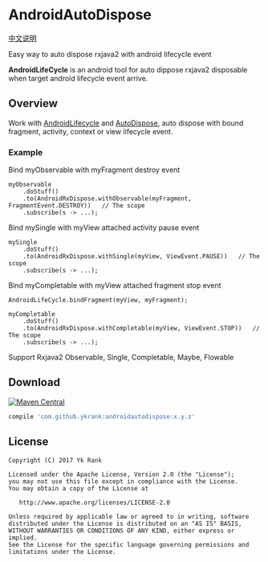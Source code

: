 ﻿# AndroidAutoDispose

[中文说明][chinese-readme]

Easy way to auto dispose rxjava2 with android lifecycle event

**AndroidLifeCycle** is an android tool for auto dippose rxjava2 disposable when target android lifecycle event arrive. 

Overview
--------
Work with [AndroidLifecycle][android-lifecycle] and [AutoDispose][autodispose], auto dispose with bound fragment, activity, context or view lifecycle event.

### Example
Bind myObservable with myFragment destroy event
```
myObservable
    .doStuff()
    .to(AndroidRxDispose.withObservable(myFragment, FragmentEvent.DESTROY))   // The scope
    .subscribe(s -> ...);
```

Bind mySingle with myView attached activity pause event
```
mySingle
    .doStuff()
    .to(AndroidRxDispose.withSingle(myView, ViewEvent.PAUSE))   // The scope
    .subscribe(s -> ...);
```

Bind myCompletable with myView attached fragment stop event
```
AndroidLifeCycle.bindFragment(myView, myFragment);

myCompletable
    .doStuff()
    .to(AndroidRxDispose.withCompletable(myView, ViewEvent.STOP))   // The scope
    .subscribe(s -> ...);
```

Support Rxjava2 Observable, Single, Completable, Maybe, Flowable

Download
--------
[![Maven Central](https://img.shields.io/maven-central/v/com.github.ykrank/androidautodispose.svg)](https://mvnrepository.com/artifact/com.github.ykrank/androidautodispose)

```gradle
compile 'com.github.ykrank:androidautodispose:x.y.z'
```

License
-------
    Copyright (C) 2017 Yk Rank

    Licensed under the Apache License, Version 2.0 (the "License");
    you may not use this file except in compliance with the License.
    You may obtain a copy of the License at

       http://www.apache.org/licenses/LICENSE-2.0

    Unless required by applicable law or agreed to in writing, software
    distributed under the License is distributed on an "AS IS" BASIS,
    WITHOUT WARRANTIES OR CONDITIONS OF ANY KIND, either express or implied.
    See the License for the specific language governing permissions and
    limitations under the License.

[android-lifecycle]: https://github.com/ykrank/AndroidLifeCycle
[autodispose]: https://github.com/uber/AutoDispose
[chinese-readme]: https://github.com/ykrank/AndroidAutoDispose/blob/master/README-ZH.md